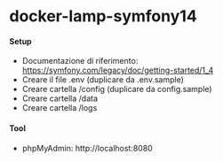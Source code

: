 # docker-lamp-symfony14

#### Setup
* Documentazione di riferimento: https://symfony.com/legacy/doc/getting-started/1_4
* Creare il file .env (duplicare da .env.sample)
* Creare cartella /config (duplicare da config.sample)
* Creare cartella /data
* Creare cartella /logs

#### Tool
* phpMyAdmin: http://localhost:8080
